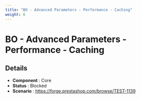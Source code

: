```yaml
---
title: "BO - Advanced Parameters - Performance - Caching"
weight: 6
---
```


# BO - Advanced Parameters - Performance - Caching
## Details
* **Component** : Core
* **Status** : Blocked
* **Scenario** : https://forge.prestashop.com/browse/TEST-1139

